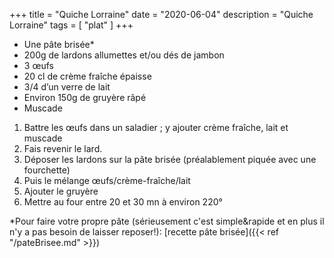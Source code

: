 +++
title = "Quiche Lorraine"
date = "2020-06-04"
description = "Quiche Lorraine"
tags = [
    "plat"
]
+++

* Une pâte brisée*
* 200g de lardons allumettes et/ou dés de jambon
* 3 œufs
* 20 cl de crème fraîche épaisse
* 3/4 d’un verre de lait
* Environ 150g de gruyère râpé
* Muscade

1) Battre les œufs dans un saladier ; y ajouter crème fraîche, lait et muscade
2) Fais revenir le lard.
3) Déposer les lardons sur la pâte brisée (préalablement piquée avec une fourchette)
4) Puis le mélange œufs/crème-fraîche/lait
5) Ajouter le gruyère
6) Mettre au four entre 20 et 30 mn à environ 220°

*Pour faire votre propre pâte (sérieusement c'est simple&rapide et en plus il n'y a pas besoin de laisser reposer!): [recette pâte brisée]({{< ref "/pateBrisee.md" >}})
